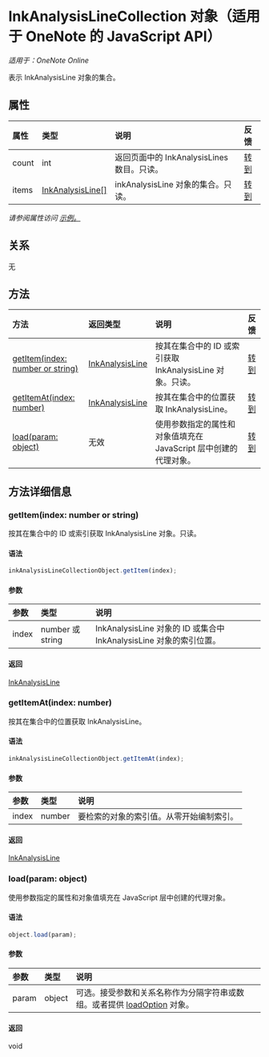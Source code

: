 # <a name="inkanalysislinecollection-object-(javascript-api-for-onenote)"></a>InkAnalysisLineCollection 对象（适用于 OneNote 的 JavaScript API）

_适用于：OneNote Online_  


表示 InkAnalysisLine 对象的集合。

## <a name="properties"></a>属性

| 属性     | 类型   |说明|反馈|
|:---------------|:--------|:----------|:-------|
|count|int|返回页面中的 InkAnalysisLines 数目。只读。|[转到](https://github.com/OfficeDev/office-js-docs/issues/new?title=OneNote-inkAnalysisLineCollection-count)|
|items|[InkAnalysisLine[]](inkanalysisline.md)|inkAnalysisLine 对象的集合。只读。|[转到](https://github.com/OfficeDev/office-js-docs/issues/new?title=OneNote-inkAnalysisLineCollection-items)|

_请参阅属性访问 [示例。](#property-access-examples)_

## <a name="relationships"></a>关系
无


## <a name="methods"></a>方法

| 方法           | 返回类型    |说明| 反馈|
|:---------------|:--------|:----------|:-------|
|[getItem(index: number or string)](#getitemindex-number-or-string)|[InkAnalysisLine](inkanalysisline.md)|按其在集合中的 ID 或索引获取 InkAnalysisLine 对象。只读。|[转到](https://github.com/OfficeDev/office-js-docs/issues/new?title=OneNote-inkAnalysisLineCollection-getItem)|
|[getItemAt(index: number)](#getitematindex-number)|[InkAnalysisLine](inkanalysisline.md)|按其在集合中的位置获取 InkAnalysisLine。|[转到](https://github.com/OfficeDev/office-js-docs/issues/new?title=OneNote-inkAnalysisLineCollection-getItemAt)|
|[load(param: object)](#loadparam-object)|无效|使用参数指定的属性和对象值填充在 JavaScript 层中创建的代理对象。|[转到](https://github.com/OfficeDev/office-js-docs/issues/new?title=OneNote-inkAnalysisLineCollection-load)|

## <a name="method-details"></a>方法详细信息


### <a name="getitem(index:-number-or-string)"></a>getItem(index: number or string)
按其在集合中的 ID 或索引获取 InkAnalysisLine 对象。只读。

#### <a name="syntax"></a>语法
```js
inkAnalysisLineCollectionObject.getItem(index);
```

#### <a name="parameters"></a>参数
| 参数    | 类型   |说明|
|:---------------|:--------|:----------|
|index|number 或 string|InkAnalysisLine 对象的 ID 或集合中 InkAnalysisLine 对象的索引位置。|

#### <a name="returns"></a>返回
[InkAnalysisLine](inkanalysisline.md)

### <a name="getitemat(index:-number)"></a>getItemAt(index: number)
按其在集合中的位置获取 InkAnalysisLine。

#### <a name="syntax"></a>语法
```js
inkAnalysisLineCollectionObject.getItemAt(index);
```

#### <a name="parameters"></a>参数
| 参数    | 类型   |说明|
|:---------------|:--------|:----------|
|index|number|要检索的对象的索引值。从零开始编制索引。|

#### <a name="returns"></a>返回
[InkAnalysisLine](inkanalysisline.md)

### <a name="load(param:-object)"></a>load(param: object)
使用参数指定的属性和对象值填充在 JavaScript 层中创建的代理对象。

#### <a name="syntax"></a>语法
```js
object.load(param);
```

#### <a name="parameters"></a>参数
| 参数    | 类型   |说明|
|:---------------|:--------|:----------|
|param|object|可选。接受参数和关系名称作为分隔字符串或数组。或者提供 [loadOption](loadoption.md) 对象。|

#### <a name="returns"></a>返回
void
